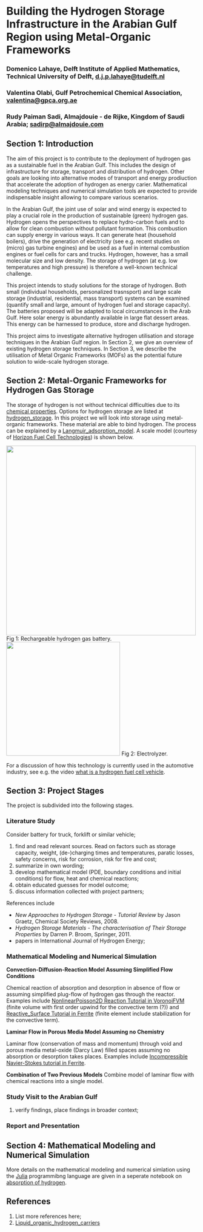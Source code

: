 # Building the Hydrogen Storage Infrastructure in the Arabian Gulf Region using Metal-Organic Frameworks

### Domenico Lahaye, Delft Institute of Applied Mathematics, Technical University of Delft, d.j.p.lahaye@tudelft.nl
### Valentina Olabi, Gulf Petrochemical Chemical Association, valentina@gpca.org.ae
### Rudy Paiman Sadi, Almajdouie - de Rijke, Kingdom of Saudi Arabia; sadirp@almajdouie.com 

## Section 1: Introduction

The aim of this project is to contribute to the deployment of hydrogen gas as a sustainable fuel in the Arabian Gulf. This includes the design of infrastructure for storage, transport and distribution of hydrogen. Other goals are looking into alternative modes of transport and energy prodiuction that accelerate the adoption of hydrogen as energy carier. Mathematical modeling techniques and numerical simulation tools are expected to provide indispensable insight allowing to compare various scenarios.

In the Arabian Gulf, the joint use of solar and wind energy is expected to play a crucial role in the production of sustainable (green) hydrogen gas.  Hydrogen opens the perspectives to replace hydro-carbon fuels and to allow for clean combustion without pollutant formation. This combustion can supply energy in various ways. It can generate heat (household boilers), drive the generation of electricity (see e.g. recent studies on (micro) gas turbine engines) and be used as a fuel in internal combustion engines or fuel cells for cars and trucks. Hydrogen, however, has a small molecular size and low density. The storage of hydrogen (at e.g. low temperatures and high pressure) is therefore a well-known technical challenge. 
 
This project intends to study solutions for the storage of hydrogen. Both small (individual households, personalized trasnsport) and large scale storage (industrial, residential, mass transport) systems can be examined (quantify small and large, amount of hydrogen fuel and storage capacity). The batteries proposed will be adapted to local  circumstances in the Arab Gulf.  Here solar energy is abundantly available in large flat dessert areas. This energy can be harnessed to produce, store and discharge hydrogen. 
 
This project aims to investigate alternative hydrogen utilisation and storage techniques in the Arabian Gulf region. In Section 2, we give an overview of existing hydrogen storage techniques. In Section 3, we describe the utilisation of Metal Organic Frameworks (MOFs) as the potential future solution to wide-scale hydrogen storage.

## Section 2: Metal-Organic Frameworks for Hydrogen Gas Storage 

The storage of hydrogen is not without technical difficulties due to its [chemical properties](https://en.wikipedia.org/wiki/Hydrogen). Options for hydrogen storage are listed at [hydrogen_storage](https://en.wikipedia.org/wiki/Hydrogen_storage). In this project we will look into storage using metal-organic frameworks. These material are able to bind hydrogen. The process can be explained by a [Langmuir_adsorption_model](https://en.wikipedia.org/wiki/Langmuir_adsorption_model). A scale model (courtesy of [Horizon Fuel Cell Technologies](www.horizonfuelcell.com)) is shown below. 

<img src="battery.jpeg" width=500 />
Fig 1: Rechargeable hydrogen gas battery. 
<img src="charger.jpeg" width=300 />
Fig 2: Electrolyzer. 

For a discussion of how this technology is currently used in the automotive industry, see e.g. the video [what is a hydrogen fuel cell vehicle](https://www.youtube.com/watch?v=rzdBHr3v5mc).  

## Section 3: Project Stages 

The project is subdivided into the following stages. 

### Literature Study 

Consider battery for truck, forklift or similar vehicle; 

1. find and read relevant sources. Read on factors such as storage capacity, weight, (de-)charging times and temperatures, paratic losses, safety concerns, risk for corrosion, risk for fire and cost;
2. summarize in own wording; 
3. develop mathematical model (PDE, boundary conditions and initial conditions) for flow, heat and chemical reactions; 
4. obtain educated guesses for model outcome; 
5. discuss information collected with project partners; 

References include
- <i>New Approaches to Hydrogen Storage - Tutorial Review</i> by Jason Graetz, Chemical Society Reviews, 2008. 
- <i>Hydrogen Storage Materials - The characterisation of Their Storage Properties</i> by Darren P. Broom, Springer, 2011. 
- papers in International Journal of Hydrogen Energy;  

### Mathematical Modeling and Numerical Simulation 

<b>Convection-Diffusion-Reaction Model Assuming Simplified Flow Conditions</b>

Chemical reaction of absorption and desorption in absence of flow or assuming simplified plug-flow of hydrogen gas through the reactor. Examples include [NonlinearPoisson2D Reaction Tutorial in VoronoiFVM](https://j-fu.github.io/VoronoiFVM.jl/stable/module_examples/Example210_NonlinearPoisson2D_Reaction/) (finite volume with first order upwind for the convective term (?)) and [Reactive_Surface Tutorial in Ferrite](https://ferrite-fem.github.io/Ferrite.jl/stable/tutorials/reactive_surface/) (finite element include stabilization for the convective term). 

<b>Laminar Flow in Porous Media Model Assuming no Chemistry</b>

Laminar flow (conservation of mass and momentum) through void and porous media metal-oxide (Darcy Law) filled spaces assuming no absorption or desorption takes places. Examples include [Incompressible Navier-Stokes tutorial in Ferrite](https://ferrite-fem.github.io/Ferrite.jl/stable/tutorials/ns_vs_diffeq/). 

<b>Combination of Two Previous Models</b>
Combine model of laminar flow with chemical reactions into a single model.   

### Study Visit to the Arabian Gulf 

1. verify findings, place findings in broader context; 

### Report and Presentation 

## Section 4: Mathematical Modeling and Numerical Simulation 

More details on the mathematical modeling and numerical simlation using the [Julia](https://julialang.org) programmibng language are given in a seperate notebook on [absorption of hydrogen](darzi-2016.ipynb). 

## References  

1. List more references here; 
2. [Liquid_organic_hydrogen_carriers](https://en.wikipedia.org/wiki/Liquid_organic_hydrogen_carriers) 


```julia

```

